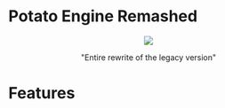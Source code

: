 # Potato Engine Remashed
<div align="center"><img src="https://github.com/user-attachments/assets/68b46e3b-32a3-4364-877c-2841bc3801f2"></img>

"Entire rewrite of the legacy version"</div>


# Features
